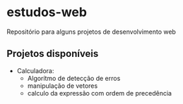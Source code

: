 # estudos-web

Repositório para alguns projetos de desenvolvimento web

## Projetos disponíveis

- Calculadora:
  - Algorítmo de detecção de erros
  - manipulação de vetores
  - calculo da expressão com ordem de precedência